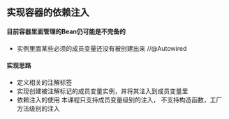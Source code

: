 ## 实现容器的依赖注入
#### 目前容器里面管理的Bean仍可能是不完备的
* 实例里面某些必须的成员变量还没有被创建出来 //@Autowired

#### 实现思路
* 定义相关的注解标签
* 实现创建被注解标记的成员变量实例，并将其注入到成员变量里
* 依赖注入的使用
本课程只支持成员变量级别的注入， 不支持构造函数，工厂方法级别的注入

